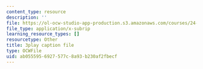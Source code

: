 ```yaml
---
content_type: resource
description: ''
file: https://ol-ocw-studio-app-production.s3.amazonaws.com/courses/24-908-creole-language-and-caribbean-identities-spring-2017/ab0555956927577c8a93b230af2fbecf_MT3LjjdODHA.vtt
file_type: application/x-subrip
learning_resource_types: []
resourcetype: Other
title: 3play caption file
type: OCWFile
uid: ab055595-6927-577c-8a93-b230af2fbecf
---
```

